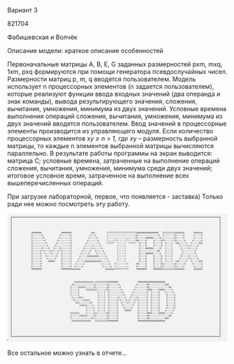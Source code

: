 Вариант 3

821704

Фабишевская и Волчёк 

Описание модели: краткое описание особенностей

Первоначальные матрицы A, B, E, G заданных размерностей pxm, mxq, 1xm, pxq формируются при помощи генератора псевдослучайных чисел. Размерности матриц p, m, q вводятся пользователем. Модель использует n процессорных элементов (n задается пользователем), которые реализуют функции ввода входных значений (два операнда и знак команды), вывода результирующего значения, сложения, вычитания, умножения, минимума из двух значений. Условные времена выполнения операций сложения, вычитания, умножения, минимума из двух значений вводятся пользователем. Ввод значений в процессорные элементы производится из управляющего модуля. Если количество процессорных элементов x*y  ≥ n > 1, где x*y – размерность выбранной матрицы, то каждые n элементов выбранной матрицы вычисляются параллельно. В результате работы программы на экран выводится: матрица С; условные времена, затраченные на выполнение операций сложения, вычитания, умножения, минимума среди двух значений; итоговое условное время, затраченное на выполнение всех вышеперечисленных операций.

При загрузке лабораторной, первое, что появляется - заставка) Только ради нее можно посмотреть эту работу.

![Иллюстрация к проекту](https://github.com/fabishevskaya/mrzvis/blob/master/%D1%81%D1%82%D0%B0%D1%80%D1%82%D0%BE%D0%B2%D1%8B%D0%B9%20%D1%8D%D0%BA%D1%80%D0%B0%D0%BD.png)

Все остальное можно узнать в отчете...
